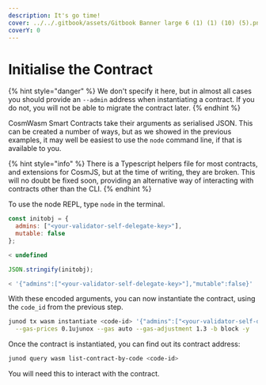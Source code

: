 ```yaml
---
description: It's go time!
cover: ../../.gitbook/assets/Gitbook Banner large 6 (1) (1) (10) (5).png
coverY: 0
---
```


# Initialise the Contract

{% hint style="danger" %}
We don't specify it here, but in almost all cases you should provide an `--admin` address when instantiating a contract. If you do not, you will not be able to migrate the contract later.
{% endhint %}

CosmWasm Smart Contracts take their arguments as serialised JSON. This can be created a number of ways, but as we showed in the previous examples, it may well be easiest to use the `node` command line, if that is available to you.

{% hint style="info" %}
There is a Typescript helpers file for most contracts, and extensions for CosmJS, but at the time of writing, they are broken. This will no doubt be fixed soon, providing an alternative way of interacting with contracts other than the CLI.
{% endhint %}

To use the node REPL, type `node` in the terminal.

```javascript
const initobj = {
  admins: ["<your-validator-self-delegate-key>"],
  mutable: false
};

< undefined

JSON.stringify(initobj);

< '{"admins":["<your-validator-self-delegate-key>"],"mutable":false}'
```

With these encoded arguments, you can now instantiate the contract, using the `code_id` from the previous step.

```bash
junod tx wasm instantiate <code-id> '{"admins":["<your-validator-self-delegate-key>"],"mutable":false}' --amount 50000ujunox --label "CW1 example contract" --from <your-key> --chain-id <chain-id> \
  --gas-prices 0.1ujunox --gas auto --gas-adjustment 1.3 -b block -y
```

Once the contract is instantiated, you can find out its contract address:

```bash
junod query wasm list-contract-by-code <code-id>
```

You will need this to interact with the contract.
